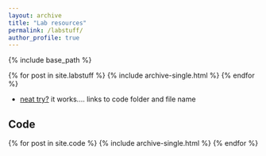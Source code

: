 ```yaml
---
layout: archive
title: "Lab resources"
permalink: /labstuff/
author_profile: true
---
```


{% include base_path %}


{% for post in site.labstuff %}
  {% include archive-single.html %}
{% endfor %}

* [neat try?](/code/code-1/) it works.... links to code folder and file name

## Code


{% for post in site.code %}
  {% include archive-single.html %}
{% endfor %}



